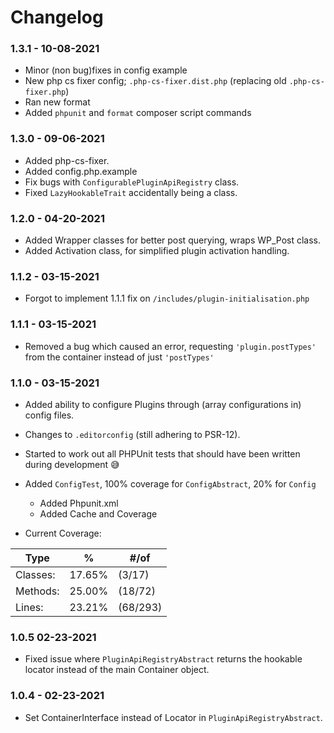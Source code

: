 # Changelog

### 1.3.1 - 10-08-2021

* Minor (non bug)fixes in config example
* New php cs fixer config; `.php-cs-fixer.dist.php` (replacing old `.php-cs-fixer.php`)
* Ran new format
* Added `phpunit` and `format` composer script commands

### 1.3.0 - 09-06-2021

* Added php-cs-fixer.
* Added config.php.example
* Fix bugs with `ConfigurablePluginApiRegistry` class.
* Fixed `LazyHookableTrait` accidentally being a class.

### 1.2.0 - 04-20-2021

* Added Wrapper classes for better post querying, wraps WP\_Post class.
* Added Activation class, for simplified plugin activation handling.

### 1.1.2 - 03-15-2021

* Forgot to implement 1.1.1 fix on `/includes/plugin-initialisation.php`

### 1.1.1 - 03-15-2021

* Removed a bug which caused an error, requesting `'plugin.postTypes'`
  from the container instead of just `'postTypes'`

### 1.1.0 - 03-15-2021

* Added ability to configure Plugins through (array configurations in)
  config files.
* Changes to `.editorconfig` (still adhering to PSR-12).
* Started to work out all PHPUnit tests that should have been written
  during development :sweat_smile:
* Added `ConfigTest`, 100% coverage for `ConfigAbstract`, 20%
  for `Config`
    * Added Phpunit.xml
    * Added Cache and Coverage

* Current Coverage:

| **Type**   | **%** | **#/of** |
|---|---|---|
| Classes: | 17.65% | (3/17) |
| Methods: | 25.00% | (18/72) |
| Lines: | 23.21% | (68/293) |

### 1.0.5 02-23-2021

* Fixed issue where `PluginApiRegistryAbstract` returns the hookable
  locator instead of the main Container object.

### 1.0.4 - 02-23-2021

* Set ContainerInterface instead of Locator
  in `PluginApiRegistryAbstract`.
